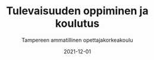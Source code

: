 ---
title: Tulevaisuuden oppiminen ja koulutus
subtitle: Tampereen ammatillinen opettajakorkeakoulu
layout: default
modal-id: 10
date: 2021-12-01
img: tamk.jpg
thumbnail: tamk-thumbnail.jpg
alt: image-alt
project-date: Syksy 2021
client: Tampereen ammatillinen opettajakorkeakoulu
client-url: https://www.tuni.fi/fi/tule-opiskelemaan/ammatillinen-opettajankoulutus
category: Kurssit
description: 'Kurssin aikana visioitiin tulevaisuuden koulutuksesta ja laadittiin oma tulevaisuuden opettamisen suunnitelma ryhmätyönä. Meidän ryhmämme keskittyi jatkuvaan oppimiseen ja digitalisaatioon.'
---
